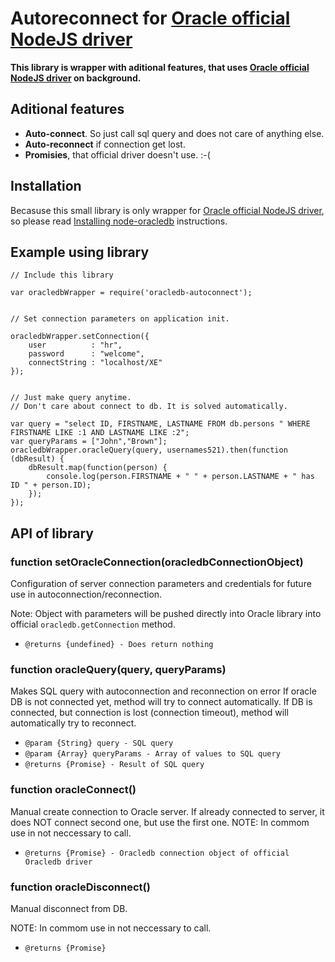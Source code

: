 Autoreconnect for [Oracle official NodeJS driver](https://github.com/oracle/node-oracledb)
=================================================

__This library is wrapper with aditional features, that uses [Oracle official NodeJS driver](https://github.com/oracle/node-oracledb) on background.__

Aditional features
------------------

- __Auto-connect__. So just call sql query and does not care of anything else. 
- __Auto-reconnect__ if connection get lost.
- __Promisies__, that official driver doesn't use. :-(


Installation
------------

Becasuse this small library is only wrapper for [Oracle official NodeJS driver](https://github.com/oracle/node-oracledb), so please read [Installing node-oracledb](https://github.com/oracle/node-oracledb/blob/master/INSTALL.md) instructions. 


Example using library
---------------------

    // Include this library
    
    var oracledbWrapper = require('oracledb-autoconnect');


    // Set connection parameters on application init.

    oracledbWrapper.setConnection({
        user          : "hr",
        password      : "welcome",
        connectString : "localhost/XE"
    });


    // Just make query anytime.
    // Don't care about connect to db. It is solved automatically.

    var query = "select ID, FIRSTNAME, LASTNAME FROM db.persons " WHERE FIRSTNAME LIKE :1 AND LASTNAME LIKE :2";
    var queryParams = ["John","Brown"];
    oracledbWrapper.oracleQuery(query, usernames521).then(function (dbResult) {
        dbResult.map(function(person) {
            console.log(person.FIRSTNAME + " " + person.LASTNAME + " has ID " + person.ID);
        });
    });


API of library
--------------

### function setOracleConnection(oracledbConnectionObject)

Configuration of server connection parameters and credentials for future use in autoconnection/reconnection.

Note: Object with parameters will be pushed directly into Oracle library into official `oracledb.getConnection` method.

* `@returns {undefined} - Does return nothing`


### function oracleQuery(query, queryParams)

Makes SQL query with autoconnection and reconnection on error
If oracle DB is not connected yet, method will try to connect automatically.
If DB is connected, but connection is lost (connection timeout), method will automatically try to reconnect.
 
* `@param {String} query - SQL query`
* `@param {Array} queryParams - Array of values to SQL query`
* `@returns {Promise} - Result of SQL query`


### function oracleConnect()

Manual create connection to Oracle server. If already connected to server, it does NOT connect second one, but use the first one.
NOTE: In commom use in not neccessary to call.

* `@returns {Promise} - Oracledb connection object of official Oracledb driver`


### function oracleDisconnect()

Manual disconnect from DB.

NOTE: In commom use in not neccessary to call.

* `@returns {Promise}`
